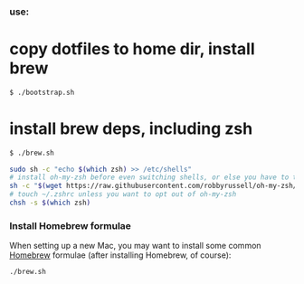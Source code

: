 ### use: 
# copy dotfiles to home dir,  install brew
```bash
$ ./bootstrap.sh
```
# install brew deps, including zsh
```bash
$ ./brew.sh
```

```bash
sudo sh -c "echo $(which zsh) >> /etc/shells"
# install oh-my-zsh before even switching shells, or else you have to touch ~/.zshrc
sh -c "$(wget https://raw.githubusercontent.com/robbyrussell/oh-my-zsh/master/tools/install.sh -O -)"
# touch ~/.zshrc unless you want to opt out of oh-my-zsh
chsh -s $(which zsh)
```


### Install Homebrew formulae

When setting up a new Mac, you may want to install some common [Homebrew](http://brew.sh/) formulae (after installing Homebrew, of course):

```bash
./brew.sh
```
